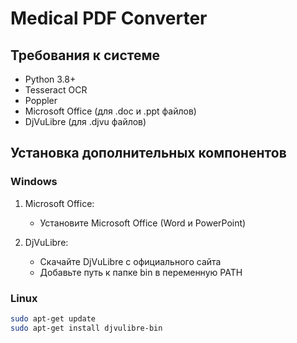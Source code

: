 # Medical PDF Converter

## Требования к системе
- Python 3.8+
- Tesseract OCR
- Poppler
- Microsoft Office (для .doc и .ppt файлов)
- DjVuLibre (для .djvu файлов)

## Установка дополнительных компонентов

### Windows
1. Microsoft Office:
   - Установите Microsoft Office (Word и PowerPoint)
   
2. DjVuLibre:
   - Скачайте DjVuLibre с официального сайта
   - Добавьте путь к папке bin в переменную PATH

### Linux
```bash
sudo apt-get update
sudo apt-get install djvulibre-bin
```